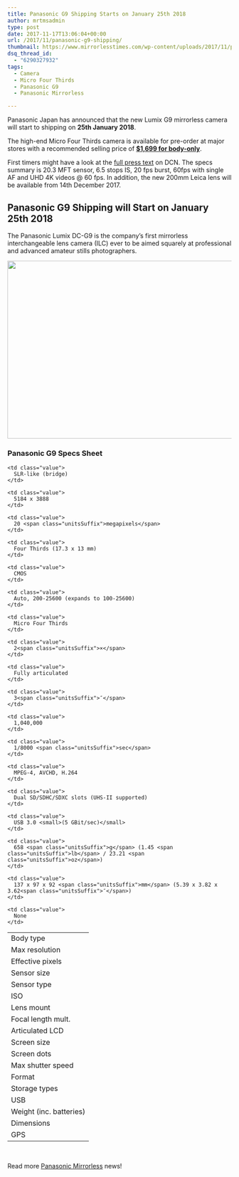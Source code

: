 ```yaml
---
title: Panasonic G9 Shipping Starts on January 25th 2018
author: mrtmsadmin
type: post
date: 2017-11-17T13:06:04+00:00
url: /2017/11/panasonic-g9-shipping/
thumbnail: https://www.mirrorlesstimes.com/wp-content/uploads/2017/11/panasonic-G9-shipping.jpg
dsq_thread_id:
  - "6290327932"
tags:
  - Camera
  - Micro Four Thirds
  - Panasonic G9
  - Panasonic Mirrorless

---
```

Panasonic Japan has announced that the new Lumix G9 mirrorless camera will start to shipping on **25th January 2018**.

The high-end Micro Four Thirds camera is available for pre-order at major stores with a recommended selling price of <a href="https://aax-us-east.amazon-adsystem.com/x/c/QqPLZXR1fp9IzfJUlnx1jrwAAAFfygxkUQEAAAFKAUSyqgc/https://assoc-redirect.amazon.com/g/r/http://www.amazon.com/Panasonic-Mirrorless-Megapixels-High-Resolution-DC-G9KBODY/dp/B0774KTV1X/ref=as_at/?imprToken=vAoPZNOWoatdgwBjoF.GYg&slotNum=1&ie=UTF8&qid=1510133550&sr=8-1&keywords=Panasonic+G9&linkCode=sl1&tag=daicamnew-20&linkId=2df50268020a01388ffd56b5172b1a87" target="_blank" rel="noopener"><strong>$1,699 for body-only</strong></a>.

First timers might have a look at the [full press text][1] on DCN. The specs summary is 20.3 MFT sensor, 6.5 stops IS, 20 fps burst, 60fps with single AF and UHD 4K videos @ 60 fps. In addition, the new 200mm Leica lens will be available from 14th December 2017.<!--more-->

## Panasonic G9 Shipping will Start on January 25th 2018

The Panasonic Lumix DC-G9 is the company&#8217;s first mirrorless interchangeable lens camera (ILC) ever to be aimed squarely at professional and advanced amateur stills photographers.

[<img class="aligncenter size-full wp-image-1425" src="https://i1.wp.com/www.mirrorlesstimes.com/wp-content/uploads/2017/11/panasonic-G9-shipping.jpg?resize=600%2C400&#038;ssl=1" alt="" width="600" height="400" srcset="https://i1.wp.com/www.mirrorlesstimes.com/wp-content/uploads/2017/11/panasonic-G9-shipping.jpg?w=900&ssl=1 900w, https://i1.wp.com/www.mirrorlesstimes.com/wp-content/uploads/2017/11/panasonic-G9-shipping.jpg?resize=450%2C300&ssl=1 450w, https://i1.wp.com/www.mirrorlesstimes.com/wp-content/uploads/2017/11/panasonic-G9-shipping.jpg?resize=768%2C512&ssl=1 768w" sizes="(max-width: 600px) 100vw, 600px" data-recalc-dims="1" />][2]

### Panasonic G9 Specs Sheet

<table  class=" table table-hover" border="0" cellspacing="0" cellpadding="0">
  <tr>
    <td class="label">
      Body type
    </td>
    
    <td class="value">
      SLR-like (bridge)
    </td>
  </tr>
  
  <tr>
    <td class="label">
      Max resolution
    </td>
    
    <td class="value">
      5184 x 3888
    </td>
  </tr>
  
  <tr>
    <td class="label">
      Effective pixels
    </td>
    
    <td class="value">
      20 <span class="unitsSuffix">megapixels</span>
    </td>
  </tr>
  
  <tr>
    <td class="label">
      Sensor size
    </td>
    
    <td class="value">
      Four Thirds (17.3 x 13 mm)
    </td>
  </tr>
  
  <tr>
    <td class="label">
      Sensor type
    </td>
    
    <td class="value">
      CMOS
    </td>
  </tr>
  
  <tr>
    <td class="label">
      ISO
    </td>
    
    <td class="value">
      Auto, 200-25600 (expands to 100-25600)
    </td>
  </tr>
  
  <tr>
    <td class="label">
      Lens mount
    </td>
    
    <td class="value">
      Micro Four Thirds
    </td>
  </tr>
  
  <tr>
    <td class="label">
      Focal length mult.
    </td>
    
    <td class="value">
      2<span class="unitsSuffix">×</span>
    </td>
  </tr>
  
  <tr>
    <td class="label">
      Articulated LCD
    </td>
    
    <td class="value">
      Fully articulated
    </td>
  </tr>
  
  <tr>
    <td class="label">
      Screen size
    </td>
    
    <td class="value">
      3<span class="unitsSuffix">″</span>
    </td>
  </tr>
  
  <tr>
    <td class="label">
      Screen dots
    </td>
    
    <td class="value">
      1,040,000
    </td>
  </tr>
  
  <tr>
    <td class="label">
      Max shutter speed
    </td>
    
    <td class="value">
      1/8000 <span class="unitsSuffix">sec</span>
    </td>
  </tr>
  
  <tr>
    <td class="label">
      Format
    </td>
    
    <td class="value">
      MPEG-4, AVCHD, H.264
    </td>
  </tr>
  
  <tr>
    <td class="label">
      Storage types
    </td>
    
    <td class="value">
      Dual SD/SDHC/SDXC slots (UHS-II supported)
    </td>
  </tr>
  
  <tr>
    <td class="label">
      USB
    </td>
    
    <td class="value">
      USB 3.0 <small>(5 GBit/sec)</small>
    </td>
  </tr>
  
  <tr>
    <td class="label">
      Weight (inc. batteries)
    </td>
    
    <td class="value">
      658 <span class="unitsSuffix">g</span> (1.45 <span class="unitsSuffix">lb</span> / 23.21 <span class="unitsSuffix">oz</span>)
    </td>
  </tr>
  
  <tr>
    <td class="label">
      Dimensions
    </td>
    
    <td class="value">
      137 x 97 x 92 <span class="unitsSuffix">mm</span> (5.39 x 3.82 x 3.62<span class="unitsSuffix">″</span>)
    </td>
  </tr>
  
  <tr>
    <td class="label">
      GPS
    </td>
    
    <td class="value">
      None
    </td>
  </tr>
</table>

&nbsp;

Read more [Panasonic Mirrorless][3] news!

 [1]: https://www.dailycameranews.com/2017/11/panasonic-g9/
 [2]: https://i1.wp.com/www.mirrorlesstimes.com/wp-content/uploads/2017/11/panasonic-G9-shipping.jpg?ssl=1
 [3]: https://www.mirrorlesstimes.com/tag/panasonic-mirrorless
